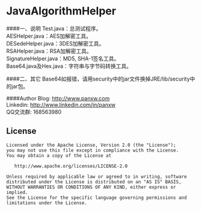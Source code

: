 JavaAlgorithmHelper
================================

####一、说明
Test.java：总测试程序。  
AESHelper.java：AES加解密工具。  
DESedeHelper.java：3DES加解密工具。  
RSAHelper.java：RSA加解密工具。  
SignatureHelper.java：MD5, SHA-1签名工具。  
Base64.java及Hex.java：字符串与字节码转换工具。  

####二、其它
Base64如报错，请用security中的jar文件换掉JRE/lib/security中的jar包。  

####Author
Blog: http://www.panxw.com  
Linkedin: http://www.linkedin.com/in/panxw  
QQ交流群: 168563980  

## License

    Licensed under the Apache License, Version 2.0 (the "License");
    you may not use this file except in compliance with the License.
    You may obtain a copy of the License at

       http://www.apache.org/licenses/LICENSE-2.0

    Unless required by applicable law or agreed to in writing, software
    distributed under the License is distributed on an "AS IS" BASIS,
    WITHOUT WARRANTIES OR CONDITIONS OF ANY KIND, either express or implied.
    See the License for the specific language governing permissions and
    limitations under the License.
